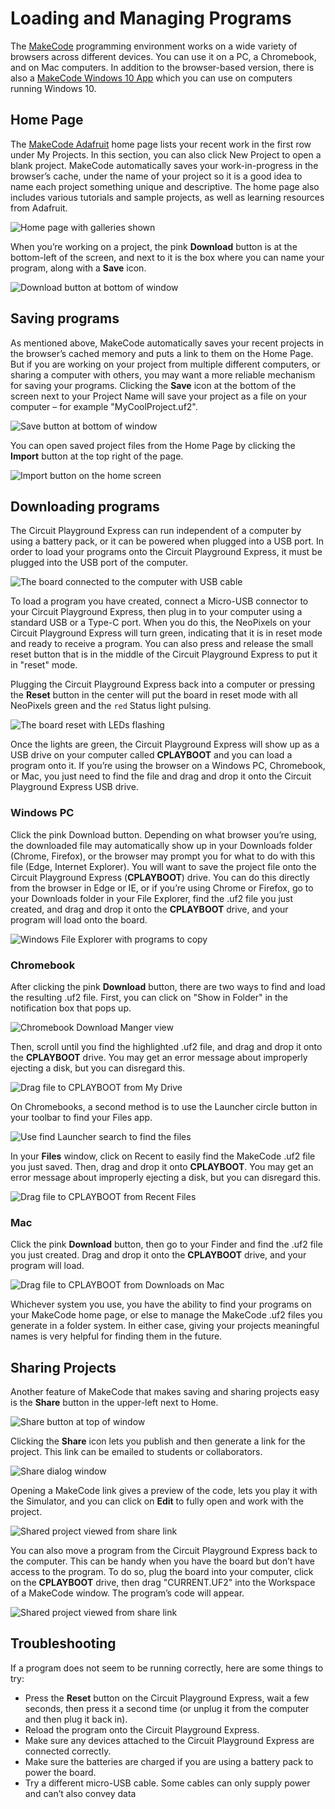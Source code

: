 # Loading and Managing Programs

The [MakeCode](https://makecode.com) programming environment works on a wide variety of browsers across different devices. You can use it on a PC, a Chromebook, and on Mac computers. In addition to the browser-based version, there is also a [MakeCode Windows 10 App](http://aka.ms/adafruitapp) which you can use on computers running Windows 10.

## Home Page

The [MakeCode Adafruit](@homeurl@) home page lists your recent work in the first row under My Projects. In this section, you can also click New Project to open a blank project. MakeCode automatically saves your work-in-progress in the browser’s cache, under the name of your project so it is a good idea to name each project something unique and descriptive. The home page also includes various tutorials and sample projects, as well as learning resources from Adafruit.

![Home page with galleries shown](/static/courses/maker/general/load-manage-programs/home-page.png)

When you’re working on a project, the pink **Download** button is at the bottom-left of the screen, and next to it is the box where you can name your program, along with a **Save** icon.

![Download button at bottom of window](/static/courses/maker/general/load-manage-programs/download-button.png)

## Saving programs

As mentioned above, MakeCode automatically saves your recent projects in the browser’s cached memory and puts a link to them on the Home Page. But if you are working on your project from 
multiple different computers, or sharing a computer with others, you may want a more reliable mechanism for saving your programs. Clicking the **Save** icon at the bottom of the screen next to your Project Name will save your project as a file on your computer – for example "MyCoolProject.uf2".

![Save button at bottom of window](/static/courses/maker/general/load-manage-programs/save-button.png)

You can open saved project files from the Home Page by clicking the **Import** button at the top right of the page.

![Import button on the home screen](/static/courses/maker/general/load-manage-programs/import-files.png)

## Downloading programs

The Circuit Playground Express can run independent of a computer by using a battery pack, or it can be powered when plugged into a USB port. In order to load your programs onto the Circuit Playground Express, it must be plugged into the USB port of the computer.

![The board connected to the computer with USB cable](/static/courses/maker/general/load-manage-programs/usb-cable.jpg)

To load a program you have created, connect a Micro-USB connector to your Circuit Playground Express, then plug in to your computer using a standard USB or a Type-C port. When you do this, the NeoPixels on your Circuit Playground Express will turn green, indicating that it is in reset mode and ready to receive a program. You can also press and release the small reset button that is in the middle of the Circuit Playground Express to put it in "reset" mode. 

Plugging the Circuit Playground Express back into a computer or pressing the **Reset** button in the center will put the board in reset mode with all NeoPixels green and the ``red`` Status light pulsing.

![The board reset with LEDs flashing](/static/courses/maker/general/load-manage-programs/cpx.jpg)

Once the lights are green, the Circuit Playground Express will show up as a USB drive on your computer called **CPLAYBOOT** and you can load a program onto it. If you’re using the browser on a Windows PC, Chromebook, or Mac, you just need to find the file and drag and drop it onto the Circuit Playground Express USB drive.

### Windows PC

Click the pink Download button. Depending on what browser you’re using, the downloaded file may automatically show up in your Downloads folder (Chrome, Firefox), or the browser may prompt you for what to do with this file (Edge, Internet Explorer). You will want to save the project file onto the Circuit Playground Express (**CPLAYBOOT**) drive. You can do this directly from the browser in Edge or IE, or if you’re using Chrome or Firefox, go to your Downloads folder in your File Explorer, find the .uf2 file you just created, and drag and drop it onto the **CPLAYBOOT** drive, and your program will load onto the board.

![Windows File Explorer with programs to copy](/static/courses/maker/general/load-manage-programs/windows-file-explorer.png)

### Chromebook

After clicking the pink **Download** button, there are two ways to find and load the resulting .uf2 file. First, you can click on "Show in Folder" in the notification box that pops up.

![Chromebook Download Manger view](/static/courses/maker/general/load-manage-programs/chromebook1.png)

Then, scroll until you find the highlighted .uf2 file, and drag and drop it onto the **CPLAYBOOT** drive. You may get an error message about improperly ejecting a disk, but you can disregard this.

![Drag file to CPLAYBOOT from My Drive](/static/courses/maker/general/load-manage-programs/chromebook2.png)

On Chromebooks, a second method is to use the Launcher circle button in your toolbar to find your Files app.

![Use find Launcher search to find the files](/static/courses/maker/general/load-manage-programs/chromebook3.png)

In your **Files** window, click on Recent to easily find the MakeCode .uf2 file you just saved. Then, drag and drop it onto **CPLAYBOOT**. You may get an error message about improperly ejecting a disk, but you can disregard this.

![Drag file to CPLAYBOOT from Recent Files](/static/courses/maker/general/load-manage-programs/chromebook4.png)

### Mac

Click the pink **Download** button, then go to your Finder and find the .uf2 file you just created. Drag and drop it onto the **CPLAYBOOT** drive, and your program will load.

![Drag file to CPLAYBOOT from Downloads on Mac](/static/courses/maker/general/load-manage-programs/mac-finder.png)

Whichever system you use, you have the ability to find your programs on your MakeCode home page, or else to manage the MakeCode .uf2 files you generate in a folder system. In either case, giving your projects meaningful names is very helpful for finding them in the future.

## Sharing Projects

Another feature of MakeCode that makes saving and sharing projects easy is the **Share** button in the upper-left next to Home.

![Share button at top of window](/static/courses/maker/general/load-manage-programs/share-button.png)

Clicking the **Share** icon lets you publish and then generate a link for the project. This link can be emailed to students or collaborators.

![Share dialog window](/static/courses/maker/general/load-manage-programs/share-dialog.jpg)

Opening a MakeCode link gives a preview of the code, lets you play it with the Simulator, and you can click on **Edit** to fully open and work with the project.

![Shared project viewed from share link](/static/courses/maker/general/load-manage-programs/shared-project.jpg)

You can also move a program from the Circuit Playground Express back to the computer. This can be handy when you have the board but don’t have access to the program. To do so, plug the board into your computer, click on the **CPLAYBOOT** drive, then drag "CURRENT.UF2" into the Workspace of a MakeCode window. The program’s code will appear.

![Shared project viewed from share link](/static/courses/maker/general/load-manage-programs/opening-program-from-device.png)

## Troubleshooting

If a program does not seem to be running correctly, here are some things to try:

* Press the **Reset** button on the Circuit Playground Express, wait a few seconds, then press it a second time (or unplug it from the computer and then plug it back in).
* Reload the program onto the Circuit Playground Express.
* Make sure any devices attached to the Circuit Playground Express are connected correctly.
* Make sure the batteries are charged if you are using a battery pack to power the board.
* Try a different micro-USB cable. Some cables can only supply power and can’t also convey data
